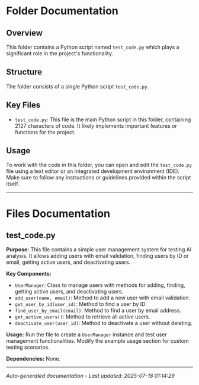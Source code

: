 # Folder Documentation

## Overview
This folder contains a Python script named `test_code.py` which plays a significant role in the project's functionality.

## Structure
The folder consists of a single Python script `test_code.py`.

## Key Files
- `test_code.py`: This file is the main Python script in this folder, containing 2127 characters of code. It likely implements important features or functions for the project.

## Usage
To work with the code in this folder, you can open and edit the `test_code.py` file using a text editor or an integrated development environment (IDE). Make sure to follow any instructions or guidelines provided within the script itself.

---

# Files Documentation

## test_code.py

**Purpose:** This file contains a simple user management system for testing AI analysis. It allows adding users with email validation, finding users by ID or email, getting active users, and deactivating users.

**Key Components:**
- `UserManager`: Class to manage users with methods for adding, finding, getting active users, and deactivating users.
- `add_user(name, email)`: Method to add a new user with email validation.
- `get_user_by_id(user_id)`: Method to find a user by ID.
- `find_user_by_email(email)`: Method to find a user by email address.
- `get_active_users()`: Method to retrieve all active users.
- `deactivate_user(user_id)`: Method to deactivate a user without deleting.

**Usage:** Run the file to create a `UserManager` instance and test user management functionalities. Modify the example usage section for custom testing scenarios.

**Dependencies:** None.

---
*Auto-generated documentation - Last updated: 2025-07-18 01:14:29*
